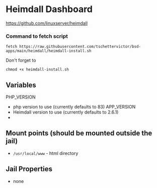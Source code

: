 # Heimdall Dashboard
https://github.com/linuxserver/heimdall

### Command to fetch script
```
fetch https://raw.githubusercontent.com/tschettervictor/bsd-apps/main/heimdall/heimdall-install.sh
```

Don't forget to
```
chmod +x heimdall-install.sh
```

## Variables

PHP_VERSION
  - php version to use (currently defaults to 83)
APP_VERSION
  - Heimdall version to use (currently defaults to 2.6.1)
  - 
## Mount points (should be mounted outside the jail)
  - `/usr/local/www` - html directory

## Jail Properties
  - none
